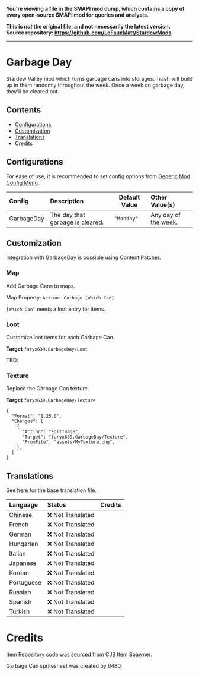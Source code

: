 **You're viewing a file in the SMAPI mod dump, which contains a copy of every open-source SMAPI mod
for queries and analysis.**

**This is _not_ the original file, and not necessarily the latest version.**  
**Source repository: https://github.com/LeFauxMatt/StardewMods**

----

# Garbage Day

Stardew Valley mod which turns garbage cans into storages. Trash will build up in them randomly throughout the week.
Once a week on garbage day, they'll be cleared out.

## Contents

* [Configurations](#configurations)
* [Customization](#customization)
* [Translations](#translations)
* [Credits](#credits)

## Configurations

For ease of use, it is recommended to set config options
from [Generic Mod Config Menu](https://www.nexusmods.com/stardewvalley/mods/5098).

| Config     | Description                      | Default Value | Other Value(s)       |
|:-----------|:---------------------------------|---------------|:---------------------|
| GarbageDay | The day that garbage is cleared. | `"Monday"`    | Any day of the week. |

## Customization

Integration with GarbageDay is possible
using [Content Patcher](https://github.com/Pathoschild/StardewMods/blob/develop/ContentPatcher/docs/author-guide.md).

### Map

Add Garbage Cans to maps.

Map Property: `Action: Garbage [Which Can]`

`[Which Can]` needs a loot entry for items.

### Loot

Customize loot items for each Garbage Can.

**Target** `furyx639.GarbageDay/Loot`

TBD:

### Texture

Replace the Garbage Can texture.

**Target** `furyx639.GarbageDay/Texture`

```jsonc
{
  "Format": "1.25.0",
  "Changes": [
    {
      "Action": "EditImage",
      "Target": "furyx639.GarbageDay/Texture",
      "FromFile": "assets/MyTexture.png",
    },
  ]
}
```

## Translations

See [here](i18n/default.json) for the base translation file.

| Language   | Status            | Credits |
|:-----------|:------------------|:--------|
| Chinese    | ❌️ Not Translated |         |
| French     | ❌️ Not Translated |         |
| German     | ❌️ Not Translated |         |
| Hungarian  | ❌️ Not Translated |         |
| Italian    | ❌️ Not Translated |         |
| Japanese   | ❌️ Not Translated |         |
| Korean     | ❌️ Not Translated |         |
| Portuguese | ❌️ Not Translated |         |
| Russian    | ❌️ Not Translated |         |
| Spanish    | ❌️ Not Translated |         |
| Turkish    | ❌️ Not Translated |         |

# Credits

Item Repository code was sourced from [CJB Item Spawner](https://github.com/CJBok/SDV-Mods/tree/master/CJBItemSpawner).

Garbage Can spritesheet was created by 6480.